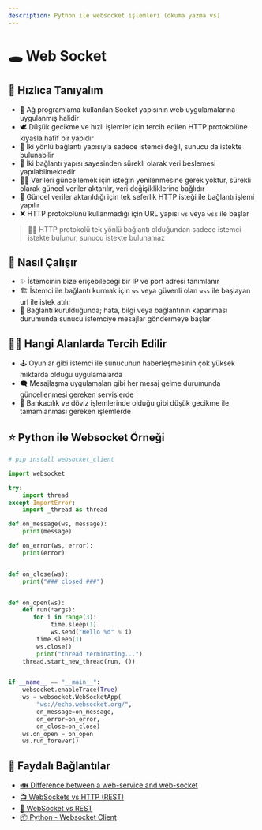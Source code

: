```yaml
---
description: Python ile websocket işlemleri (okuma yazma vs)
---
```


# 🕳️ Web Socket

## 👀 Hızlıca Tanıyalım

* 🔌 Ağ programlama kullanılan Socket yapısının web uygulamalarına uygulanmış halidir
* 🕊️ Düşük gecikme ve hızlı işlemler için tercih edilen HTTP protokolüne kıyasla hafif bir yapıdır
* 🔁 İki yönlü bağlantı yapısıyla sadece istemci değil, sunucu da istekte bulunabilir
* 🌊 İki bağlantı yapısı sayesinden sürekli olarak veri beslemesi yapılabilmektedir
* 💁‍♂️ Verileri güncellemek için isteğin yenilenmesine gerek yoktur, sürekli olarak güncel veriler aktarılır, veri değişikliklerine bağlıdır
* 🦄 Güncel veriler aktarıldığı için tek seferlik HTTP isteği ile bağlantı işlemi yapılır
* ❌ HTTP protokolünü kullanmadığı için URL yapısı `ws` veya `wss` ile başlar

> 👮‍♂️ HTTP protokolü tek yönlü bağlantı olduğundan sadece istemci istekte bulunur, sunucu istekte bulunamaz

## 🚧 Nasıl Çalışır

* ✨ İstemcinin bize erişebileceği bir IP ve port adresi tanımlanır
* 🏗️ İstemci ile bağlantı kurmak için `ws` veya güvenli olan `wss` ile başlayan url ile istek atılır
* 👀 Bağlantı kurulduğunda; hata, bilgi veya bağlantının kapanması durumunda sunucu istemciye mesajlar göndermeye başlar

## 💁‍♂️ Hangi Alanlarda Tercih Edilir

* 🕹️ Oyunlar gibi istemci ile sunucunun haberleşmesinin çok yüksek miktarda olduğu uygulamalarda
* 🗨️ Mesajlaşma uygulamaları gibi her mesaj gelme durumunda güncellenmesi gereken servislerde
* 💨 Bankacılık ve döviz işlemlerinde olduğu gibi düşük gecikme ile tamamlanması gereken işlemlerde

## ⭐ Python ile Websocket Örneği

```python
# pip install websocket_client

import websocket

try:
    import thread
except ImportError:
    import _thread as thread

def on_message(ws, message):
    print(message)

def on_error(ws, error):
    print(error)


def on_close(ws):
    print("### closed ###")


def on_open(ws):
    def run(*args):
       for i in range(3):
            time.sleep(1)
            ws.send("Hello %d" % i)
        time.sleep(1)
        ws.close()
        print("thread terminating...")
    thread.start_new_thread(run, ())


if __name__ == "__main__":
    websocket.enableTrace(True)
    ws = websocket.WebSocketApp(
        "ws://echo.websocket.org/",
        on_message=on_message,
        on_error=on_error,
        on_close=on_close)
    ws.on_open = on_open
    ws.run_forever()
```

## 🔗 Faydalı Bağlantılar

* [👪 Difference between a web-service and web-socket](https://stackoverflow.com/questions/25024685/difference-between-a-web-service-and-web-socket)
* [📺 WebSockets vs HTTP \(REST\)](https://www.youtube.com/watch?v=NJn9QW1t6pI)
* [📝 WebSocket vs REST](https://www.educba.com/websocket-vs-rest/s)
* [📦 Python - Websocket Client](https://pypi.org/project/websocket_client/)

